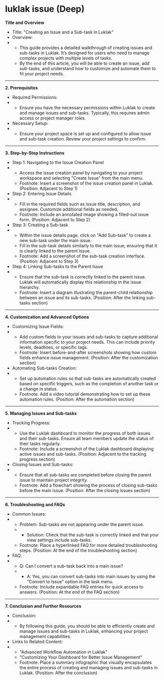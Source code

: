 # luklak issue (Deep)

&#x20;**Title and Overview**

* Title: "Creating an Issue and a Sub-task in Luklak"
* Overview:
*
  * This guide provides a detailed walkthrough of creating issues and sub-tasks in Luklak. It’s designed for users who need to manage complex projects with multiple levels of tasks.
  * By the end of this article, you will be able to create an issue, add sub-tasks, and understand how to customize and automate them to fit your project needs.

***

**2. Prerequisites**

* Required Permissions:
*
  * Ensure you have the necessary permissions within Luklak to create and manage issues and sub-tasks. Typically, this requires admin access or project manager roles.
* Necessary Setup:
*
  * Ensure your project space is set up and configured to allow issue and sub-task creation. Review your project settings to confirm.

***

**3. Step-by-Step Instructions**

* Step 1: Navigating to the Issue Creation Panel
*
  * Access the issue creation panel by navigating to your project workspace and selecting "Create Issue" from the main menu.
  * Footnote: Insert a screenshot of the issue creation panel in Luklak. (Position: Adjacent to Step 1)
* Step 2: Entering Issue Details
*
  * Fill in the required fields such as issue title, description, and assignee. Customize additional fields as needed.
  * Footnote: Include an annotated image showing a filled-out issue form. (Position: Adjacent to Step 2)
* Step 3: Creating a Sub-task
*
  * Within the issue details page, click on "Add Sub-task" to create a new sub-task under the main issue.
  * Fill in the sub-task details similarly to the main issue, ensuring that it is clearly linked to the parent issue.
  * Footnote: Add a screenshot of the sub-task creation interface. (Position: Adjacent to Step 3)
* Step 4: Linking Sub-tasks to the Parent Issue
*
  * Ensure that the sub-task is correctly linked to the parent issue. Luklak will automatically display this relationship in the issue hierarchy.
  * Footnote: Insert a diagram illustrating the parent-child relationship between an issue and its sub-tasks. (Position: After the linking sub-tasks section)

***

**4. Customization and Advanced Options**

* Customizing Issue Fields:
*
  * Add custom fields to your issues and sub-tasks to capture additional information specific to your project needs. This can include priority levels, deadlines, or specific tags.
  * Footnote: Insert before-and-after screenshots showing how custom fields enhance issue management. (Position: After the customization section)
* Automating Sub-tasks Creation:
*
  * Set up automation rules so that sub-tasks are automatically created based on specific triggers, such as the completion of another task or a change in status.
  * Footnote: Add a video tutorial demonstrating how to set up these automation rules. (Position: After the automation section)

***

**5. Managing Issues and Sub-tasks**

* Tracking Progress:
*
  * Use the Luklak dashboard to monitor the progress of both issues and their sub-tasks. Ensure all team members update the status of their tasks regularly.
  * Footnote: Include a screenshot of the Luklak dashboard displaying active issues and sub-tasks. (Position: Adjacent to the tracking progress section)
* Closing Issues and Sub-tasks:
*
  * Ensure that all sub-tasks are completed before closing the parent issue to maintain project integrity.
  * Footnote: Add a flowchart showing the process of closing sub-tasks before the main issue. (Position: After the closing issues section)

***

**6. Troubleshooting and FAQs**

* Common Issues:
*
  * Problem: Sub-tasks are not appearing under the parent issue.
  *
    * Solution: Check that the sub-task is correctly linked and that your view settings include sub-tasks.
  * Footnote: Place a hyperlinked FAQ for more detailed troubleshooting steps. (Position: At the end of the troubleshooting section)
* FAQ:
*
  * Q: Can I convert a sub-task back into a main issue?
  *
    * A: Yes, you can convert sub-tasks into main issues by using the "Convert to Issue" option in the task menu.
  * Footnote: Include expandable FAQ entries for quick access to answers. (Position: At the end of the FAQ section)

***

**7. Conclusion and Further Resources**

* Conclusion:
*
  * By following this guide, you should be able to efficiently create and manage issues and sub-tasks in Luklak, enhancing your project management capabilities.
* Links to Related Content:
*
  * "Advanced Workflow Automation in Luklak"
  * "Customizing Your Dashboard for Better Issue Management"
  * Footnote: Place a summary infographic that visually encapsulates the entire process of creating and managing issues and sub-tasks in Luklak. (Position: After the conclusion)
